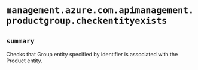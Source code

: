 # `management.azure.com.apimanagement.productgroup.checkentityexists`

## `summary`
Checks that Group entity specified by identifier is associated with the Product entity.


